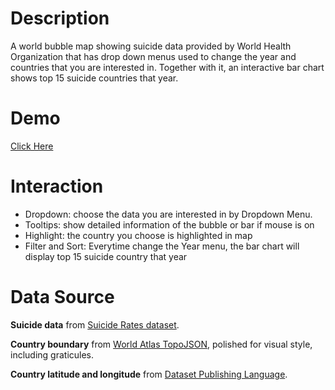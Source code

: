 # Description
A world bubble map showing suicide data provided by World Health Organization that has drop down menus used to change the year and countries that you are interested in. Together with it, an interactive bar chart shows top 15 suicide countries that year.

# Demo
[Click Here](https://chen-ding-71.github.io/World-Suicide-Rate-Data-Viz/index.html)

# Interaction
* Dropdown: choose the data you are interested in by Dropdown Menu.
* Tooltips: show detailed information of the bubble or bar if mouse is on
* Highlight: the country you choose is highlighted in map
* Filter and Sort: Everytime change the Year menu, the bar chart will display top 15 suicide country that year


# Data Source
**Suicide data** from [Suicide Rates dataset](https://gist.github.com/chen-ding-71/3e4e5c6a6f9248bdece950069e3d2aae).

**Country boundary** from [World Atlas TopoJSON](https://github.com/topojson/world-atlas), polished for visual style, including graticules.

**Country latitude and longitude** from [Dataset Publishing Language](developers.google.com/public-data/docs/canonical/countries_csv).
